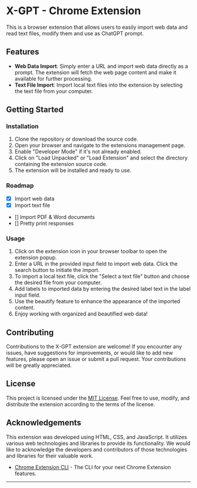 # X-GPT - Chrome Extension

This is a browser extension that allows users to easily import web data and read text files, modify them and use as ChatGPT prompt.

## Features

- **Web Data Import**: Simply enter a URL and import web data directly as a prompt. The extension will fetch the web page content and make it available for further processing.
- **Text File Import**: Import local text files into the extension by selecting the text file from your computer.
<!-- - **Labeling**: Add labels to imported data for better organization and categorization. Labels make it easier to manage and retrieve specific data later.
- **Content Beautification**: Beautify the imported web data or text file content to enhance readability and presentation. The extension applies formatting and styling to make the content visually appealing. -->

## Getting Started

### Installation

1. Clone the repository or download the source code.
2. Open your browser and navigate to the extensions management page.
3. Enable "Developer Mode" if it's not already enabled.
4. Click on "Load Unpacked" or "Load Extension" and select the directory containing the extension source code.
5. The extension will be installed and ready to use.

### Roadmap

- [x] Import web data
- [x] Import text file
- [] Import PDF & Word documents
- [] Pretty print responses

### Usage

1. Click on the extension icon in your browser toolbar to open the extension popup.
2. Enter a URL in the provided input field to import web data. Click the search button to initiate the import.
3. To import a local text file, click the "Select a text file" button and choose the desired file from your computer.
4. Add labels to imported data by entering the desired label text in the label input field.
5. Use the beautify feature to enhance the appearance of the imported content.
6. Enjoy working with organized and beautified web data!

## Contributing

Contributions to the X-GPT extension are welcome! If you encounter any issues, have suggestions for improvements, or would like to add new features, please open an issue or submit a pull request. Your contributions will be greatly appreciated.

## License

This project is licensed under the [MIT License](LICENSE). Feel free to use, modify, and distribute the extension according to the terms of the license.

## Acknowledgements

This extension was developed using HTML, CSS, and JavaScript. It utilizes various web technologies and libraries to provide its functionality. We would like to acknowledge the developers and contributors of those technologies and libraries for their valuable work.

- [Chrome Extension CLI](https://github.com/dutiyesh/chrome-extension-cli) - The CLI for your next Chrome Extension features.

---
